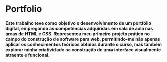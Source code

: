 # Portfolio

####   Este trabalho teve como objetivo o desenvolvimento de um portfólio digital, empregando as competências adquiridas em sala de aula nas áreas de HTML e CSS. Representou meu primeiro projeto prático no campo do construção de software para web, permitindo-me não apenas aplicar os conhecimentos teóricos obtidos durante o curso, mas também explorar minha criatividade na construção de uma interface visualmente atraente e funcional.

